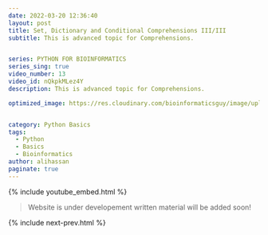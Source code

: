 ```yaml
---
date: 2022-03-20 12:36:40
layout: post
title: Set, Dictionary and Conditional Comprehensions III/III
subtitle: This is advanced topic for Comprehensions.


series: PYTHON FOR BIOINFORMATICS
series_sing: true
video_number: 13
video_id: nQkpkMLez4Y
description: This is advanced topic for Comprehensions.

optimized_image: https://res.cloudinary.com/bioinformaticsguy/image/upload/v1667340047/002%20Python-for-Bioinformatics/0013_ubfjma.png


category: Python Basics
tags:
  - Python
  - Basics
  - Bioinformatics
author: alihassan
paginate: true
---
```


{% include youtube_embed.html %}


> Website is under developement written material will be added soon!

{% include next-prev.html %}

<!-- hi guys bioinformatics guy here with another video of the series python for bioinformatics in this video we will be talking about dictionaries dictionaries is another representation of tabular formula in python so let's get started as you know that we have rna code on tables in which we have specific set of codons you can see that we have this table and let me see if i can zoom in over here so we have this table and this is rna codon table and we see that if we have this uh rna sequence of uu it represents to the fenin then we have different sequences represent different amino acids so if we want to save this whole table in python then we can use dictionaries so i have already uh written down all the code for this over here and we can simply copy it but we will have to do is we have to simply paste it over here uh you can find the script in github repository uh other than that you can also define this table on your own so i just need to make some improvements over here so this is the second base and though so the first base is going to be u then we are going to have the second base is going to be c in this whole column and then the third base is going to be a and the last one we are going to have g and you can see that over here all of these things are g so now we have created this table in a very symmetrical way there are some errors i will have to sort them out so over here we have uh defined our rna codon table very nicely so the thing is uh what i've done is i have created this variable i have added a is equals to sign then i started curly braces and then i added some comments that on the top we are these are the second bases uh this u c a g are the first bases and then there is another error yeah now it's sorted out so yeah last thing so then we know that uh this is a representation of the last element of this thing so if and you can see that uu represents phenine uuc represents phenine uua represents leucine and so on and so forth so if we will run this then we this table is stored in rna codon tip variable in order to get a specific value from this table rna codon table what we will do is uh we will write the name of the codon or name of the key in uh this square bracket so see you can see that we have all these different codons now we can select any of the codon let's select aaa and if we will run this we got lysine and we can see that over here we have yeah aaa and this represents two lysine and we can also define a very simple function define a translate rna codon c-o-d-n but we have to give this thing is a codon let's add a simple dot string returns the amino acid for the given dawn and this is going to be just one return statement return so since we have already defined rna codon table above we can use this table over here is going to be rna codon table and over here we will write codon let's define this and if we will run this function print or translate rna codon and give this a simple codon say uu then we got phenine and we see that eu is feeding and if we will give it um let's say ggg then we are supposed to get glycy so this is just one use of dictionaries dictionaries can be used for several things and they're very helpful in python so let's talk about different operations and different functions of python dictionaries for that i will define a basic python dictionary let's define a very simple dictionary and the name of that dictionary is info and in which we can add simple values like first name is equals to we have to keep the values in the inverted commas oh come on it's gonna be like this so first name is going to be ali then last name is going to be hassan then we can add something more h could be 25. now our dictionary is created we see that this is our dictionary now let's talk about different dictionary operations so the first operation is that in order to get any value of a specific key we will put we will write info and in the scare brackets we will write a key and the key is first a emmy name and it is supposed to give us ali now if we need to modify the first name we will add as equals to sign and then type the new value it could be jho and john now if we will just run this and then we will get the new value john now you can do one more thing you can multiply add or subtract or perform all the operations to a specific value of a dictionary key let's say i want to add 1 to the h we can see that currently our age is 25 over here if if i want to append it by one i am going to write it plus is equals to one and if we will run this age again we will see that now the age is 26 similarly you can also multiply and divide and do all sorts of stuff if you want to delete a specific key you will have to write del and then you will write the name of the dictionary after that in the brackets you will write that specific key if i will run this and then i will see what's inside our info then we see that there is only first name and last name let's talk about some dictionary methods so the first method is the get method and by this method you will give it a key like first name and it returns the default value right if that is not provided it will give you it won't give you anything because uh first name with double e is not present in that dictionary so if you want to get all the keys what you will do is you will use this function keys you will get that dictionary keys as first name and last name if you want to see all the values then you will use this values function john's and hassan if you want to see key like tuples you can use this method items and this will show you the all the keys and the things like that now previously we have defined this rna codon table but we haven't tried to print this and see how it's get printed so let's print rna codon table and we will see that it is printed like a single line very difficult to read so let's import pretty print which will help us printing it in a very nicer way we will import it just like this from p print import p print as pb instead of writing print we will write pp over here and then we will run this now you can see that this is printed in a very nice way we have all the keys with all the values one by one and you might have also noticed that these keys are arranged in ascending order in alphabetical order first of all we have all the a's then we have c's and we have gs and at the end we have the use you can see that this is a good way to print this whole big dictionary and in future i will also tell you how you can print this dictionary in this way so that's all about dictionaries today in the next video we will be talking about files how to handle files with python code if you have any questions comments or concerns about this video feel free to comment down below i will be happy to help you out other than that if you want to join our bioinformatics guys community which is a facebook group you can join it by using the link which is in the description down below and you can also find an article about the same video on my website bioinformatics guys and you if you want to see the script you can see the script on my github repository links are given down below so that's all for today if you want to know what i do other than programming you can check out my vlogging channel and i will see you around in the next video  -->